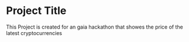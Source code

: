 
# Project Title

This Project is created for an gaia hackathon that showes the price of the latest cryptocurrencies  

